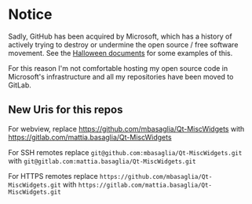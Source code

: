 Notice
======

Sadly, GitHub has been acquired by Microsoft, which has a history of
actively trying to destroy or undermine the open source / free software
movement.
See the [Halloween documents](http://catb.org/~esr/halloween/) for some
examples of this.

For this reason I'm not comfortable hosting my open source code in Microsoft's
infrastructure and all my repositories have been moved to GitLab.

New Uris for this repos
-----------------------

For webview, replace
https://github.com/mbasaglia/Qt-MiscWidgets with
https://gitlab.com/mattia.basaglia/Qt-MiscWidgets

For SSH remotes replace
`git@github.com:mbasaglia/Qt-MiscWidgets.git` with
`git@gitlab.com:mattia.basaglia/Qt-MiscWidgets.git`

For HTTPS remotes replace
`https://github.com/mbasaglia/Qt-MiscWidgets.git` with
`https://gitlab.com/mattia.basaglia/Qt-MiscWidgets.git`

